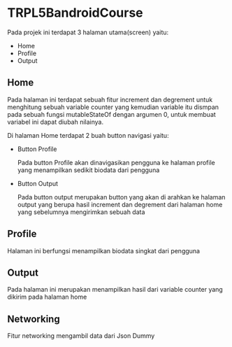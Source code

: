 # TRPL5BandroidCourse

Pada projek ini terdapat 3 halaman utama(screen) yaitu:
+ Home
+ Profile
+ Output

## Home

Pada halaman ini terdapat sebuah fitur increment dan degrement untuk menghitung sebuah variable counter yang kemudian variable itu dismpan pada sebuah fungsi mutableStateOf dengan argumen 0, untuk membuat variabel ini dapat diubah nilainya.

Di halaman Home terdapat 2 buah button navigasi yaitu:

+ Button Profile

  Pada button Profile akan dinavigasikan pengguna ke halaman profile yang menampilkan sedikit biodata dari pengguna
  
+ Button Output

  Pada button output merupakan button yang akan di arahkan ke halaman output yang berupa hasil increment dan degrement dari halaman home yang sebelumnya mengirimkan sebuah data


## Profile

Halaman ini berfungsi menampilkan biodata singkat dari pengguna

## Output
Pada halaman ini merupakan menampilkan hasil dari variable counter yang dikirim pada halaman home

## Networking
Fitur networking mengambil data dari Json Dummy
